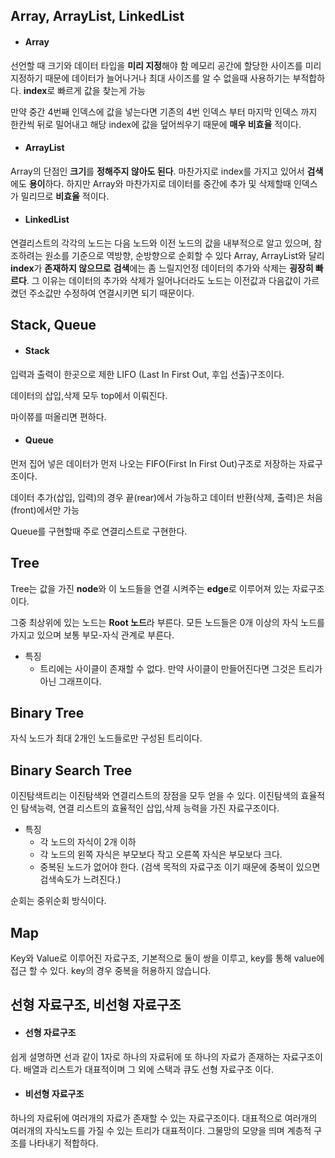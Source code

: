 ## Array, ArrayList, LinkedList

* #### Array

선언할 때 크기와 데이터 타입을 **미리 지정**해야 함
메모리 공간에 할당한 사이즈를 미리 지정하기 때문에 데이터가 늘어나거나 최대 사이즈를 알 수 없을때 사용하기는 부적합하다.
**index**로 빠르게 값을 찾는게 가능

만약 중간 4번째 인덱스에 값을 넣는다면 기존의 4번 인덱스 부터 마지막 인덱스 까지 한칸씩 뒤로 밀어내고 해당 index에 값을 덮어씌우기 때문에 **매우 비효율** 적이다.

* #### ArrayList

Array의 단점인 **크기**를 **정해주지 않아도 된다**.
마찬가지로 index를 가지고 있어서 **검색**에도 **용이**하다.
하지만 Array와 마찬가지로 데이터를 중간에 추가 및 삭제할때 인덱스가 밀리므로 **비효율** 적이다.

* #### LinkedList
연결리스트의 각각의 노드는 다음 노드와 이전 노드의 값을 내부적으로 알고 있으며,
참조하려는 원소를 기준으로 역방향, 순방향으로 순회할 수 있다
Array, ArrayList와 달리 **index**가 **존재하지 않으므로** **검색**에는 좀 느릴지언정
데이터의 추가와 삭제는 **굉장히 빠르다**. 그 이유는 데이터의 추가와 삭제가 일어나더라도 노드는 이전값과 다음값이 가르켰던 주소값만 수정하여 연결시키면 되기 때문이다.


## Stack, Queue

* #### Stack
입력과 출력이 한곳으로 제한
LIFO (Last In First Out, 후입 선출)구조이다.

데이터의 삽입,삭제 모두 top에서 이뤄진다.

마이쮸를 떠올리면 편하다.

* #### Queue
먼저 집어 넣은 데이터가 먼저 나오는 FIFO(First In First Out)구조로 저장하는 자료구조이다.

데이터 추가(삽입, 입력)의 경우 끝(rear)에서 가능하고 데이터 반환(삭제, 출력)은 처음(front)에서만 가능

Queue를 구현할때 주로 연결리스트로 구현한다.

## Tree

Tree는 값을 가진 **node**와 이 노드들을 연결 시켜주는 **edge**로 이루어져 있는 자료구조 이다.

그중 최상위에 있는 노드는 **Root 노드**라 부른다.
모든 노드들은 0개 이상의 자식 노드를 가지고 있으며 보통 부모-자식 관계로 부른다.

* 특징
    * 트리에는 사이클이 존재할 수 없다. 만약 사이클이 만들어진다면 그것은 트리가 아닌 그래프이다.

## Binary Tree
자식 노드가 최대 2개인 노드들로만 구성된 트리이다.

## Binary Search Tree
이진탐색트리는 이진탐색와 연결리스트의 장점을 모두 얻을 수 있다.
이진탐색의 효율적인 탐색능력, 연결 리스트의 효율적인 삽입,삭제 능력을 가진 자료구조이다.

* 특징
    * 각 노드의 자식이 2개 이하
    * 각 노드의 왼쪽 자식은 부모보다 작고 오른쪽 자식은 부모보다 크다.
    * 중복된 노드가 없어야 한다. (검색 목적의 자료구조 이기 때문에 중복이 있으면 검색속도가 느려진다.)

순회는 중위순회 방식이다.

## Map
Key와 Value로 이루어진 자료구조,
기본적으로 둘이 쌍을 이루고, key를 통해 value에 접근 할 수 있다.
key의 경우 중복을 허용하지 않습니다.

## 선형 자료구조, 비선형 자료구조
* #### 선형 자료구조
쉽게 설명하면 선과 같이 1자로 하나의 자료뒤에 또 하나의 자료가 존재하는 자료구조이다. 배열과 리스트가 대표적이며 그 외에 스택과 큐도 선형 자료구조 이다.

* #### 비선형 자료구조
하나의 자료뒤에 여러개의 자료가 존재할 수 있는 자료구조이다.
대표적으로 여러개의 여러개의 자식노드를 가질 수 있는 트리가 대표적이다.
그물망의 모양을 띄며 계층적 구조를 나타내기 적합하다.

